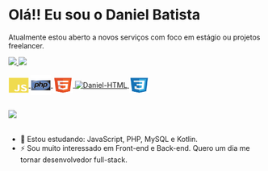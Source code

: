 # Olá!! Eu sou o Daniel Batista

Atualmente  estou aberto a novos serviços com foco em estágio ou projetos freelancer.

<div>
  <a href="https://github.com/danielgbatista">
  <img height="180em" src="https://github-readme-stats.vercel.app/api?username=danielgbatista&show_icons=true&theme=midnight-purple&include_all_commits=true&count_private=true"/>
  <img height="150em" src="https://github-readme-stats.vercel.app/api/top-langs/?username=danielgbatista&layout=compact&langs_count=7&theme=midnight-purple"/>
</div>

<div style="display: inline_block"><br>
  <img align="center" alt="Daniel-Js" height="30" width="40" src="https://raw.githubusercontent.com/devicons/devicon/master/icons/javascript/javascript-plain.svg">
  <img align="center" alt="Daniel-PHP" height="40" width="40" src="https://raw.githubusercontent.com/devicons/devicon/master/icons/php/php-original.svg">
  <img align="center" alt="Daniel-HTML" height="30" width="40" src="https://raw.githubusercontent.com/devicons/devicon/master/icons/html5/html5-original.svg">
  <img align="center" alt="Daniel-HTML" height="30" width="40" src="https://icongr.am/devicon/react-original-wordmark.svg?size=128&color=currentColor">
  
  <img align="center" alt="Daniel-CSS" height="30" width="40" src="https://raw.githubusercontent.com/devicons/devicon/master/icons/css3/css3-original.svg">
</div>

  ##

<div> 
  <a href="https://www.linkedin.com/in/daniel-batista-6228a9197/" target="_blank"><img src="https://img.shields.io/badge/-LinkedIn-%230077B5?style=for-the-badge&logo=linkedin&logoColor=white" target="_blank"></a>
</div>

  ##
- 🌱 Estou estudando: JavaScript, PHP, MySQL e Kotlin. 
- ⚡ Sou muito interessado em Front-end e Back-end. Quero um dia me tornar desenvolvedor full-stack.
